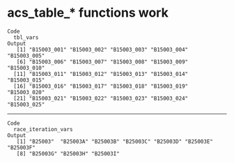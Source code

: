 # acs_table_* functions work

    Code
      tbl_vars
    Output
       [1] "B15003_001" "B15003_002" "B15003_003" "B15003_004" "B15003_005"
       [6] "B15003_006" "B15003_007" "B15003_008" "B15003_009" "B15003_010"
      [11] "B15003_011" "B15003_012" "B15003_013" "B15003_014" "B15003_015"
      [16] "B15003_016" "B15003_017" "B15003_018" "B15003_019" "B15003_020"
      [21] "B15003_021" "B15003_022" "B15003_023" "B15003_024" "B15003_025"

---

    Code
      race_iteration_vars
    Output
       [1] "B25003"  "B25003A" "B25003B" "B25003C" "B25003D" "B25003E" "B25003F"
       [8] "B25003G" "B25003H" "B25003I"

